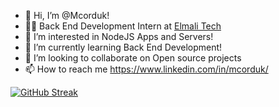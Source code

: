 - 👋 Hi, I’m @Mcorduk!
- 🧑‍💼 Back End Development Intern at [Elmali Tech](http://www.elmaligroup.com/)
- 👀 I’m interested in NodeJS Apps and Servers!
- 🌱 I’m currently learning Back End Development!
- 💞️ I’m looking to collaborate on Open source projects
- 📫 How to reach me https://www.linkedin.com/in/mcorduk/
  
[![GitHub Streak](https://github-readme-streak-stats.herokuapp.com?user=Mcorduk&theme=whatsapp-dark2)](https://git.io/streak-stats)
